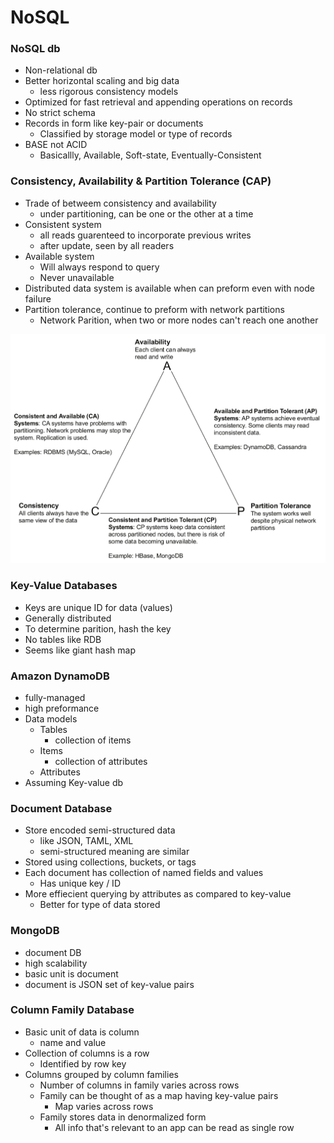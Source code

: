 
# NoSQL


### NoSQL db
- Non-relational db
- Better horizontal scaling and big data
    - less rigorous consistency models
- Optimized for fast retrieval and appending operations on records
- No strict schema
- Records in form like key-pair or documents
    - Classified by storage model or type of records
- BASE not ACID
    - Basicallly, Available, Soft-state, Eventually-Consistent

### Consistency, Availability & Partition Tolerance (CAP)
- Trade of betweem consistency and availability
    - under partitioning, can be one or the other at a time
- Consistent system
    - all reads guarenteed to incorporate previous writes
    - after update, seen by all readers
- Available system
    - Will always respond to query
    - Never unavailable
- Distributed data system is available when can preform even with node failure
- Partition tolerance, continue to preform with network partitions
    - Network Parition, when two or more nodes can't reach one another   


![cap](./CAP.png)


### Key-Value Databases
- Keys are unique ID for data (values)
- Generally distributed
- To determine parition, hash the key
- No tables like RDB
- Seems like giant hash map

### Amazon DynamoDB
- fully-managed
- high preformance
- Data models
    - Tables
        - collection of items
    - Items
        - collection of attributes
    - Attributes
- Assuming Key-value db

### Document Database
- Store encoded semi-structured data
    - like JSON, TAML, XML
    - semi-structured meaning are similar
- Stored using collections, buckets, or tags
- Each document has collection of named fields and values
    - Has unique key / ID
- More effiecient querying by attributes as compared to key-value
    - Better for type of data stored

### MongoDB
- document DB
- high scalability
- basic unit is document
- document is JSON set of key-value pairs


### Column Family Database
- Basic unit of data is column 
    - name and value
- Collection of columns is a row 
    - Identified by row key
- Columns grouped by column families
    - Number of columns in family varies across rows
    - Family can be thought of as a map having key-value pairs
        - Map varies across rows
    - Family stores data in denormalized form
        - All info that's relevant to an app can be read as single row 




